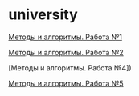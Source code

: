 # university

[Методы и алгоритмы. Работа №1](https://colab.research.google.com/drive/12yFd5qXZv6A66i1yUZlbZ58vazEQQiYD?usp=sharing)  

[Методы и алгоритмы. Работа №2](https://colab.research.google.com/drive/1NoxK7cEMXQfAtlF1GxZb4BAvK2oCCcvQ?usp=sharing)

[Методы и алгоритмы. Работа №4])

[Методы и алгоритмы. Работа №5](https://colab.research.google.com/drive/18jGdboFJYCW8bAisjzV1PEqrmQoO6flj?usp=sharing)
